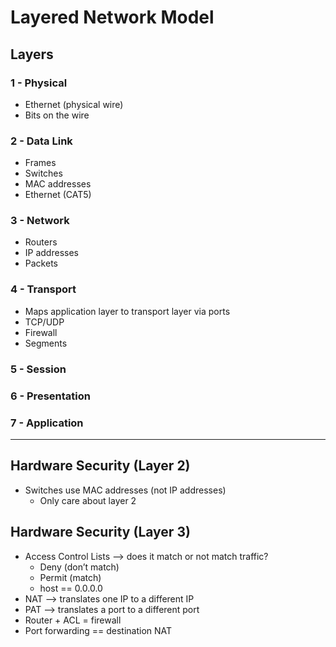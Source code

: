 # Layered Network Model

## Layers

### 1 - Physical
- Ethernet (physical wire)
- Bits on the wire

### 2 - Data Link
- Frames
- Switches
- MAC addresses
- Ethernet (CAT5)

### 3 - Network
- Routers
- IP addresses
- Packets

### 4 - Transport
- Maps application layer to transport layer via ports
- TCP/UDP
- Firewall
- Segments

### 5 - Session
### 6 - Presentation
### 7 - Application

---

## Hardware Security (Layer 2)
- Switches use MAC addresses (not IP addresses)
  - Only care about layer 2

## Hardware Security (Layer 3)
- Access Control Lists —> does it match or not match traffic?
  - Deny (don’t match)
  - Permit (match)
  - host == 0.0.0.0
- NAT —> translates one IP to a different IP
- PAT —> translates a port to a different port
- Router + ACL = firewall
- Port forwarding == destination NAT
